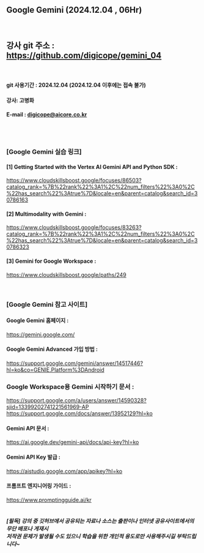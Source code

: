 
##  Google Gemini (2024.12.04 , 06Hr)
<br>

## 강사 git 주소 :    https://github.com/digicope/gemini_04
<br>

#### git 사용기간 : 2024.12.04 (2024.12.04  이후에는 접속 불가)


#### 강사: 고병화
#### E-mail : digicope@aicore.co.kr
<br>
<br>

### [Google Gemini 실습 링크]

#### [1] Getting Started with the Vertex AI Gemini API and Python SDK :
https://www.cloudskillsboost.google/focuses/86503?catalog_rank=%7B%22rank%22%3A1%2C%22num_filters%22%3A0%2C%22has_search%22%3Atrue%7D&locale=en&parent=catalog&search_id=30786163
<br>

#### [2] Multimodality with Gemini :
https://www.cloudskillsboost.google/focuses/83263?catalog_rank=%7B%22rank%22%3A1%2C%22num_filters%22%3A0%2C%22has_search%22%3Atrue%7D&locale=en&parent=catalog&search_id=30786323
<br>

#### [3] Gemini for Google Workspace :
https://www.cloudskillsboost.google/paths/249
<br>
<br>
<br>

### [Google Gemini 참고 사이트]

#### Google Gemini 홈페이지 :
https://gemini.google.com/
<br>

#### Google Gemini Advanced 가입 방법 :
https://support.google.com/gemini/answer/14517446?hl=ko&co=GENIE.Platform%3DAndroid
<br>

### Google Workspace용 Gemini 시작하기 문서 :
https://support.google.com/a/users/answer/14590328?sjid=13399202741221561969-AP
<br>
https://support.google.com/docs/answer/13952129?hl=ko
<br>

#### Gemini API 문서 :
https://ai.google.dev/gemini-api/docs/api-key?hl=ko
<br>

#### Gemini API Key 발급 :
https://aistudio.google.com/app/apikey?hl=ko
<br>

####  프롬프트 엔지니어링 가이드 :  
https://www.promptingguide.ai/kr
<br>
<br>


##### [필독] 강의 중 깃허브에서 공유되는 자료나 소스는 출판이나 인터넷 공유사이트에서의 무단 배포나 게재시 <br> 저작권 문제가 발생될 수도 있으니 학습을 위한 개인적 용도로만 사용해주시길 부탁드립니다~     
